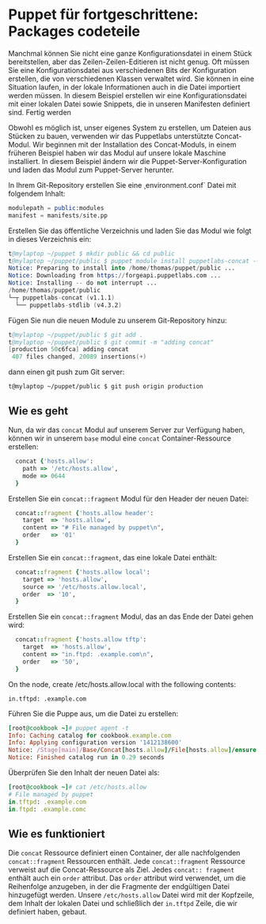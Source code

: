 # Puppet für fortgeschrittene: Packages codeteile

Manchmal können Sie nicht eine ganze Konfigurationsdatei in einem Stück bereitstellen, aber das Zeilen-Zeilen-Editieren ist nicht genug. Oft müssen Sie eine Konfigurationsdatei aus verschiedenen Bits der Konfiguration erstellen, die von verschiedenen Klassen verwaltet wird. Sie können in eine Situation laufen, in der lokale Informationen auch in die Datei importiert werden müssen. In diesem Beispiel erstellen wir eine Konfigurationsdatei mit einer lokalen Datei sowie Snippets, die in unseren Manifesten definiert sind.
Fertig werden

Obwohl es möglich ist, unser eigenes System zu erstellen, um Dateien aus Stücken zu bauen, verwenden wir das Puppetlabs unterstützte Concat-Modul. Wir beginnen mit der Installation des Concat-Moduls, in einem früheren Beispiel haben wir das Modul auf unsere lokale Maschine installiert. In diesem Beispiel ändern wir die Puppet-Server-Konfiguration und laden das Modul zum Puppet-Server herunter.

In Ihrem Git-Repository erstellen Sie eine ¸environment.conf` Datei mit folgendem Inhalt:

```s
modulepath = public:modules
manifest = manifests/site.pp
```

Erstellen Sie das öffentliche Verzeichnis und laden Sie das Modul wie folgt in dieses Verzeichnis ein:

```s
t@mylaptop ~/puppet $ mkdir public && cd public
t@mylaptop ~/puppet/public $ puppet module install puppetlabs-concat --modulepath=.
Notice: Preparing to install into /home/thomas/puppet/public ...
Notice: Downloading from https://forgeapi.puppetlabs.com ...
Notice: Installing -- do not interrupt ...
/home/thomas/puppet/public
└─┬ puppetlabs-concat (v1.1.1)
  └── puppetlabs-stdlib (v4.3.2)
```

Fügen Sie nun die neuen Module zu unserem Git-Repository hinzu:

```s
t@mylaptop ~/puppet/public $ git add .
t@mylaptop ~/puppet/public $ git commit -m "adding concat"
[production 50c6fca] adding concat
 407 files changed, 20089 insertions(+)
```

dann einen git push zum Git server:

`t@mylaptop ~/puppet/public $ git push origin production`

## Wie es geht

Nun, da wir das `concat` Modul auf unserem Server zur Verfügung haben, können wir in unserem `base` modul eine `concat` Container-Ressource erstellen:

```ruby
  concat {'hosts.allow':
    path => '/etc/hosts.allow',
    mode => 0644
  }
```

Erstellen Sie ein `concat::fragment` Modul für den Header der neuen Datei:

```ruby
  concat::fragment {'hosts.allow header':
    target  => 'hosts.allow',
    content => "# File managed by puppet\n",
    order   => '01'
  }
```

Erstellen Sie ein `concat::fragment`, das eine lokale Datei enthält:

```ruby
  concat::fragment {'hosts.allow local':
    target => 'hosts.allow',
    source => '/etc/hosts.allow.local',
    order  => '10',
  }
```

Erstellen Sie ein `concat::fragment` Modul, das an das Ende der Datei gehen wird:

```ruby
  concat::fragment {'hosts.allow tftp':
    target  => 'hosts.allow',
    content => "in.ftpd: .example.com\n",
    order   => '50',
  }
```

On the node, create /etc/hosts.allow.local with the following contents:

`in.tftpd: .example.com`

Führen Sie die Puppe aus, um die Datei zu erstellen:

```ruby
[root@cookbook ~]# puppet agent -t
Info: Caching catalog for cookbook.example.com
Info: Applying configuration version '1412138600'
Notice: /Stage[main]/Base/Concat[hosts.allow]/File[hosts.allow]/ensure: defined content as '{md5}b151c8bbc32c505f1c4a98b487f7d249'
Notice: Finished catalog run in 0.29 seconds
```

Überprüfen Sie den Inhalt der neuen Datei als:

```ruby
[root@cookbook ~]# cat /etc/hosts.allow
# File managed by puppet
in.tftpd: .example.com
in.ftpd: .example.comc
```

## Wie es funktioniert

Die `concat` Ressource definiert einen Container, der alle nachfolgenden `concat::fragment` Ressourcen enthält. Jede `concat::fragment` Ressource verweist auf die Concat-Ressource als Ziel. Jedes `concat:: fragment` enthält auch ein `order` attribut. Das `order` attribut wird verwendet, um die Reihenfolge anzugeben, in der die Fragmente der endgültigen Datei hinzugefügt werden. Unsere `/etc/hosts.allow` Datei wird mit der Kopfzeile, dem Inhalt der lokalen Datei und schließlich der `in.tftpd` Zeile, die wir definiert haben, gebaut.